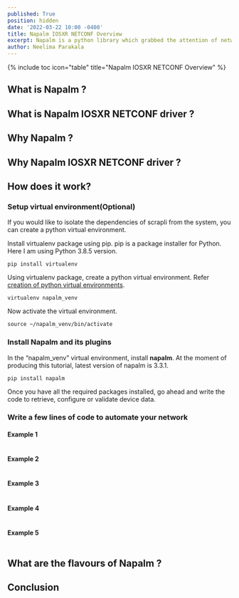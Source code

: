 ```yaml
---
published: True
position: hidden
date: '2022-03-22 10:00 -0400'
title: Napalm IOSXR NETCONF Overview
excerpt: Napalm is a python library which grabbed the attention of network engineers. Learn more about it and take a look how you could manage Cisco devices with it.
author: Neelima Parakala
---
```

{% include toc icon="table" title="Napalm IOSXR NETCONF Overview" %}


## What is Napalm ?

## What is Napalm IOSXR NETCONF driver ?

## Why Napalm ?

## Why Napalm IOSXR NETCONF driver ?
       
## How does it work?

### Setup virtual environment(Optional)

If you would like to isolate the dependencies of scrapli from the system, you can create a python virtual environment.

Install virtualenv package using pip. pip is a package installer for Python. Here I am using Python 3.8.5 version.
```
pip install virtualenv
```
Using virtualenv package, create a python virtual environment.
Refer [creation of python virtual environments](https://docs.python.org/3/library/venv.html).
```
virtualenv napalm_venv
```
Now activate the virtual environment.
```
source ~/napalm_venv/bin/activate
```
### Install Napalm and its plugins

In the “napalm_venv” virtual environment, install **napalm**. At the moment of producing this tutorial, latest version of napalm is 3.3.1.
```
pip install napalm
```
Once you have all the required packages installed, go ahead and write the code to retrieve, configure or validate device data.

### Write a few lines of code to automate your network

#### Example 1

```
```

#### Example 2

```
```

#### Example 3

```
```

#### Example 4

```
```

#### Example 5

```
```


## What are the flavours of Napalm ?


## Conclusion
